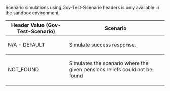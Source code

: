 <p>Scenario simulations using Gov-Test-Scenario headers is only available in the sandbox environment.</p>
<table>
    <thead>
        <tr>
            <th>Header Value (Gov-Test-Scenario)</th>
            <th>Scenario</th>
        </tr>
    </thead>
    <tbody>
        <tr>
            <td><p>N/A - DEFAULT</p></td>
            <td><p>Simulate success response.</p></td>
        </tr>
    </tbody>
        <tbody>
            <tr>
                <td><p>NOT_FOUND</p></td>
                <td><p>Simulates the scenario where the given pensions reliefs could not be found</p></td>
            </tr>            
        </tbody>
</table>
